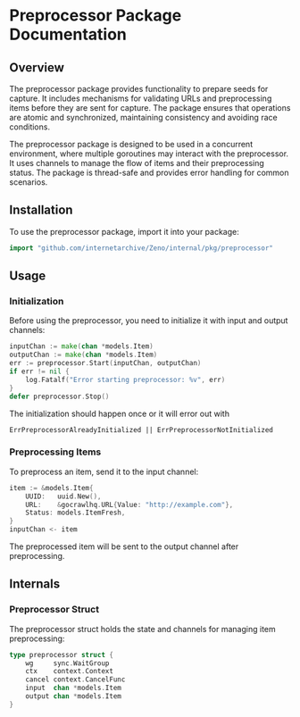 # Preprocessor Package Documentation
## Overview
The preprocessor package provides functionality to prepare seeds for capture. It includes mechanisms for validating URLs and preprocessing items before they are sent for capture. The package ensures that operations are atomic and synchronized, maintaining consistency and avoiding race conditions.

The preprocessor package is designed to be used in a concurrent environment, where multiple goroutines may interact with the preprocessor. It uses channels to manage the flow of items and their preprocessing status. The package is thread-safe and provides error handling for common scenarios.

## Installation
To use the preprocessor package, import it into your package:
```go
import "github.com/internetarchive/Zeno/internal/pkg/preprocessor"
```

## Usage
### Initialization
Before using the preprocessor, you need to initialize it with input and output channels:
```go
inputChan := make(chan *models.Item)
outputChan := make(chan *models.Item)
err := preprocessor.Start(inputChan, outputChan)
if err != nil {
    log.Fatalf("Error starting preprocessor: %v", err)
}
defer preprocessor.Stop()
```
The initialization should happen once or it will error out with
```
ErrPreprocessorAlreadyInitialized || ErrPreprocessorNotInitialized
```

### Preprocessing Items
To preprocess an item, send it to the input channel:
```go
item := &models.Item{
    UUID:   uuid.New(),
    URL:    &gocrawlhq.URL{Value: "http://example.com"},
    Status: models.ItemFresh,
}
inputChan <- item
```
The preprocessed item will be sent to the output channel after preprocessing.

## Internals
### Preprocessor Struct
The preprocessor struct holds the state and channels for managing item preprocessing:
```go
type preprocessor struct {
    wg     sync.WaitGroup
    ctx    context.Context
    cancel context.CancelFunc
    input  chan *models.Item
    output chan *models.Item
}
```